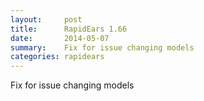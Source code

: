 ```yaml
---
layout:     post
title:      RapidEars 1.66 
date:       2014-05-07
summary:    Fix for issue changing models
categories: rapidears
---
```

Fix for issue changing models